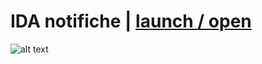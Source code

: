 # IDA notifiche | [launch / open](http://ida-inclusive-digital-assistant/prototipi/IDAnotifiche)

![alt text](https://i.imgur.com/lSY0VRw.png)
